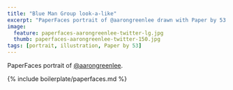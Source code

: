 ```yaml
---
title: "Blue Man Group look-a-like"
excerpt: "PaperFaces portrait of @aarongreenlee drawn with Paper by 53 on an iPad."
image: 
  feature: paperfaces-aarongreenlee-twitter-lg.jpg
  thumb: paperfaces-aarongreenlee-twitter-150.jpg
tags: [portrait, illustration, Paper by 53]
---
```


PaperFaces portrait of [@aarongreenlee](http://twitter.com/aarongreenlee).

{% include boilerplate/paperfaces.md %}